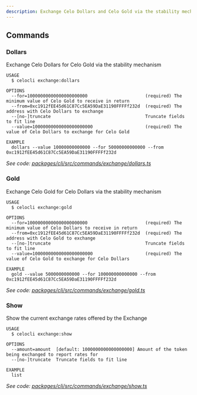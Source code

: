 ```yaml
---
description: Exchange Celo Dollars and Celo Gold via the stability mechanism
---
```


## Commands

### Dollars

Exchange Celo Dollars for Celo Gold via the stability mechanism

```
USAGE
  $ celocli exchange:dollars

OPTIONS
  --for=10000000000000000000000                      (required) The minimum value of Celo Gold to receive in return
  --from=0xc1912fEE45d61C87Cc5EA59DaE31190FFFFf232d  (required) The address with Celo Dollars to exchange
  --[no-]truncate                                    Truncate fields to fit line
  --value=10000000000000000000000                    (required) The value of Celo Dollars to exchange for Celo Gold

EXAMPLE
  dollars --value 10000000000000 --for 50000000000000 --from 0xc1912fEE45d61C87Cc5EA59DaE31190FFFFf232d
```

_See code: [packages/cli/src/commands/exchange/dollars.ts](https://github.com/celo-org/celo-monorepo/tree/master/packages/cli/src/commands/exchange/dollars.ts)_

### Gold

Exchange Celo Gold for Celo Dollars via the stability mechanism

```
USAGE
  $ celocli exchange:gold

OPTIONS
  --for=10000000000000000000000                      (required) The minimum value of Celo Dollars to receive in return
  --from=0xc1912fEE45d61C87Cc5EA59DaE31190FFFFf232d  (required) The address with Celo Gold to exchange
  --[no-]truncate                                    Truncate fields to fit line
  --value=10000000000000000000000                    (required) The value of Celo Gold to exchange for Celo Dollars

EXAMPLE
  gold --value 5000000000000 --for 100000000000000 --from 0xc1912fEE45d61C87Cc5EA59DaE31190FFFFf232d
```

_See code: [packages/cli/src/commands/exchange/gold.ts](https://github.com/celo-org/celo-monorepo/tree/master/packages/cli/src/commands/exchange/gold.ts)_

### Show

Show the current exchange rates offered by the Exchange

```
USAGE
  $ celocli exchange:show

OPTIONS
  --amount=amount  [default: 1000000000000000000] Amount of the token being exchanged to report rates for
  --[no-]truncate  Truncate fields to fit line

EXAMPLE
  list
```

_See code: [packages/cli/src/commands/exchange/show.ts](https://github.com/celo-org/celo-monorepo/tree/master/packages/cli/src/commands/exchange/show.ts)_
